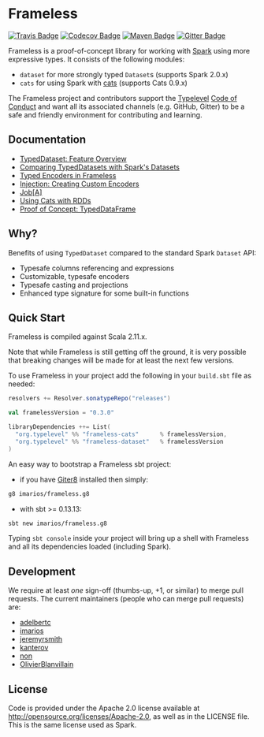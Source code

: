 # Frameless

[![Travis Badge](https://travis-ci.org/typelevel/frameless.svg?branch=master)](https://travis-ci.org/typelevel/frameless)
[![Codecov Badge](https://codecov.io/gh/typelevel/frameless/branch/master/graph/badge.svg)](https://codecov.io/gh/typelevel/frameless)
[![Maven Badge](https://img.shields.io/maven-central/v/org.typelevel/frameless-dataset_2.11.svg)](https://maven-badges.herokuapp.com/maven-central/org.typelevel/frameless-dataset_2.11)
[![Gitter Badge](https://badges.gitter.im/typelevel/frameless.svg)](https://gitter.im/typelevel/frameless)

Frameless is a proof-of-concept library for working with [Spark](http://spark.apache.org/) using more expressive types.
It consists of the following modules:

* `dataset` for more strongly typed `Dataset`s  (supports Spark 2.0.x)
* `cats` for using Spark with [cats](https://github.com/typelevel/cats) (supports Cats 0.9.x)


The Frameless project and contributors support the
[Typelevel](http://typelevel.org/) [Code of Conduct](http://typelevel.org/conduct.html) and want all its
associated channels (e.g. GitHub, Gitter) to be a safe and friendly environment for contributing and learning.

## Documentation

* [TypedDataset: Feature Overview](http://typelevel.github.io/frameless/docs/book/FeatureOverview.html)
* [Comparing TypedDatasets with Spark's Datasets](http://typelevel.github.io/frameless/docs/book/TypedDatasetVsSparkDataset.html)
* [Typed Encoders in Frameless](http://typelevel.github.io/frameless/docs/book/TypedEncoder.html)
* [Injection: Creating Custom Encoders](http://typelevel.github.io/frameless/docs/book/Injection.html)
* [Job\[A\]](http://typelevel.github.io/frameless/docs/book/Job.htmlé)
* [Using Cats with RDDs](http://typelevel.github.io/frameless/docs/book/Cats.html)
* [Proof of Concept: TypedDataFrame](http://typelevel.github.io/frameless/docs/book/TypedDataFrame.html)

## Why?

Benefits of using `TypedDataset` compared to the standard Spark `Dataset` API:

* Typesafe columns referencing and expressions
* Customizable, typesafe encoders
* Typesafe casting and projections
* Enhanced type signature for some built-in functions

## Quick Start
Frameless is compiled against Scala 2.11.x.

Note that while Frameless is still getting off the ground, it is very possible that breaking changes will be
made for at least the next few versions.

To use Frameless in your project add the following in your `build.sbt` file as needed:

```scala
resolvers += Resolver.sonatypeRepo("releases")

val framelessVersion = "0.3.0"

libraryDependencies ++= List(
  "org.typelevel" %% "frameless-cats"      % framelessVersion,
  "org.typelevel" %% "frameless-dataset"   % framelessVersion
)
```

An easy way to bootstrap a Frameless sbt project:

- if you have [Giter8][g8] installed then simply:

```bash
g8 imarios/frameless.g8
```
- with sbt >= 0.13.13:

```bash
sbt new imarios/frameless.g8
```
Typing `sbt console` inside your project will bring up a shell with Frameless
and all its dependencies loaded (including Spark).

## Development
We require at least *one* sign-off (thumbs-up, +1, or similar) to merge pull requests. The current maintainers
(people who can merge pull requests) are:

* [adelbertc](https://github.com/adelbertc)
* [imarios](https://github.com/imarios)
* [jeremyrsmith](https://github.com/jeremyrsmith)
* [kanterov](https://github.com/kanterov)
* [non](https://github.com/non)
* [OlivierBlanvillain](https://github.com/OlivierBlanvillain/)

## License
Code is provided under the Apache 2.0 license available at http://opensource.org/licenses/Apache-2.0,
as well as in the LICENSE file. This is the same license used as Spark.

[g8]: http://www.foundweekends.org/giter8/
